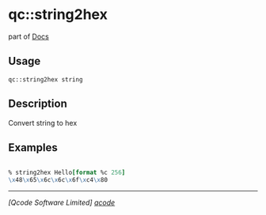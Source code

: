 qc::string2hex
==============

part of [Docs](../index.md)

Usage
-----
`qc::string2hex string`

Description
-----------
Convert string to hex

Examples
--------
```tcl

% string2hex Hello[format %c 256]
\x48\x65\x6c\x6c\x6f\xc4\x80
```

----------------------------------
*[Qcode Software Limited] [qcode]*

[qcode]: http://www.qcode.co.uk "Qcode Software"